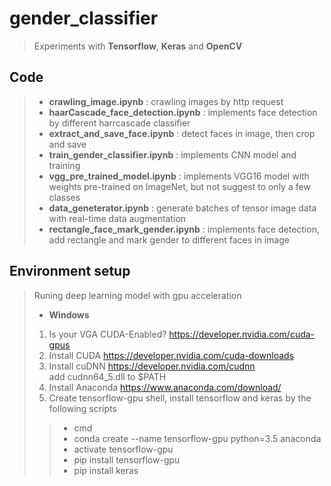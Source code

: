 # gender_classifier
> Experiments with **Tensorflow**, **Keras** and **OpenCV**
## Code
>* **crawling_image.ipynb** : crawling images by http request
>* **haarCascade_face_detection.ipynb** : implements face detection by different harrcascade classifier
>* **extract_and_save_face.ipynb** : detect faces in image, then crop and save
>* **train_gender_classifier.ipynb** : implements CNN model and training
>* **vgg_pre_trained_model.ipynb** : implements VGG16 model with weights pre-trained on ImageNet, but not suggest to only a few classes
>* **data_geneterator.ipynb** : generate batches of tensor image data with real-time data augmentation
>* **rectangle_face_mark_gender.ipynb** : implements face detection, add rectangle and mark gender to different faces in image
## Environment setup
> Runing deep learning model with gpu acceleration
>* **Windows**
>1. Is your VGA CUDA-Enabled? https://developer.nvidia.com/cuda-gpus
>2. Install CUDA https://developer.nvidia.com/cuda-downloads
>3. Install cuDNN https://developer.nvidia.com/cudnn
><br />add cudnn64_5.dll to $PATH
>4. Install Anaconda https://www.anaconda.com/download/
>5. Create tensorflow-gpu shell, install tensorflow and keras by the following scripts<br />
>>* cmd <br />
>>* conda create --name tensorflow-gpu python=3.5 anaconda <br />
>>* activate tensorflow-gpu <br />
>>* pip install tensorflow-gpu <br />
>>* pip install keras <br />


